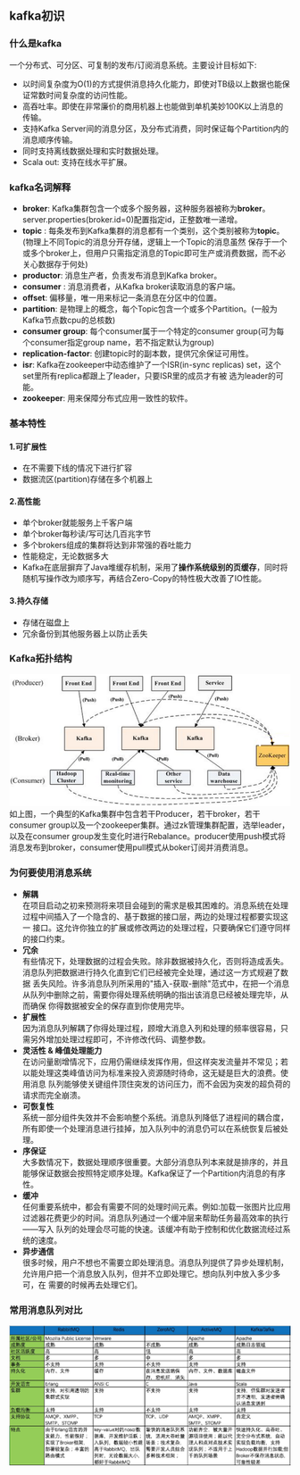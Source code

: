 ## kafka初识

### 什么是kafka
一个分布式、可分区、可复制的发布/订阅消息系统。主要设计目标如下:<br/>
+ 以时间复杂度为O(1)的方式提供消息持久化能力，即使对TB级以上数据也能保证常数时间复杂度的访问性能。<br/>
+ 高吞吐率。即使在非常廉价的商用机器上也能做到单机美妙100K以上消息的传输。<br/>
+ 支持Kafka Server间的消息分区，及分布式消费，同时保证每个Partition内的消息顺序传输。<br/>
+ 同时支持离线数据处理和实时数据处理。<br/>
+ Scala out: 支持在线水平扩展。<br/>

### kafka名词解释
+ **broker**: Kafka集群包含一个或多个服务器，这种服务器被称为**broker**。server.properties(broker.id=0)配置指定id，正整数唯一递增。<br/>
+ **topic** : 每条发布到Kafka集群的消息都有一个类别，这个类别被称为**topic**。(物理上不同Topic的消息分开存储，逻辑上一个Topic的消息虽然
保存于一个或多个broker上，但用户只需指定消息的Topic即可生产或消费数据，而不必关心数据存于何处)<br/>
+ **productor**: 消息生产者，负责发布消息到Kafka broker。<br/>
+ **consumer** : 消息消费者，从Kafka broker读取消息的客户端。<br/>
+ **offset**: 偏移量，唯一用来标记一条消息在分区中的位置。<br/>
+ **partition**: 是物理上的概念，每个Topic包含一个或多个Partition。(一般为Kafka节点数cpu的总核数)<br/>
+ **consumer group**: 每个consumer属于一个特定的consumer group(可为每个consumer指定group name，若不指定默认为group)<br/>
+ **replication-factor**: 创建topic时的副本数，提供冗余保证可用性。<br/>
+ **isr**: Kafka在zookeeper中动态维护了一个ISR(in-sync replicas) set，这个set里所有replica都跟上了leader，只要ISR里的成员才有被
选为leader的可能。<br/>
+ **zookeeper**: 用来保障分布式应用一致性的软件。<br/>

### 基本特性
#### **1.可扩展性**
+ 在不需要下线的情况下进行扩容<br/>
+ 数据流区(partition)存储在多个机器上

#### **2.高性能** 
+ 单个broker就能服务上千客户端<br/>
+ 单个broker每秒读/写可达几百兆字节<br/>
+ 多个brokers组成的集群将达到非常强的吞吐能力<br/>
+ 性能稳定，无论数据多大<br/>
+ Kafka在底层摒弃了Java堆缓存机制，采用了**操作系统级别的页缓存**，同时将随机写操作改为顺序写，再结合Zero-Copy的特性极大改善了IO性能。

#### **3.持久存储**
+ 存储在磁盘上<br/>
+ 冗余备份到其他服务器上以防止丢失<br/>

### Kafka拓扑结构
![Image](../images/kafka/kafka拓扑结构.png)
如上图，一个典型的Kafka集群中包含若干Producer，若干broker，若干consumer group以及一个zookeeper集群。通过zk管理集群配置，选举leader，
以及在consumer group发生变化时进行Rebalance。producer使用push模式将消息发布到broker，consumer使用pull模式从boker订阅并消费消息。<br/>

### 为何要使用消息系统
+ **解耦** <br/>
在项目启动之初来预测将来项目会碰到的需求是极其困难的。消息系统在处理过程中间插入了一个隐含的、基于数据的接口层，两边的处理过程都要实现这一
接口。这允许你独立的扩展或修改两边的处理过程，只要确保它们遵守同样的接口约束。<br/>
+ **冗余**<br/>
有些情况下，处理数据的过程会失败。除非数据被持久化，否则将造成丢失。消息队列把数据进行持久化直到它们已经被完全处理，通过这一方式规避了数据
丢失风险。许多消息队列所采用的"插入-获取-删除"范式中，在把一个消息从队列中删除之前，需要你得处理系统明确的指出该消息已经被处理完毕，从而确保
你得数据被安全的保存直到你使用完毕。<br/>
+ **扩展性**<br/>
因为消息队列解耦了你得处理过程，顾增大消息入列和处理的频率很容易，只需另外增加处理过程即可，不许修改代码、调整参数。<br/>
+ **灵活性 & 峰值处理能力** <br/>
在访问量剧增情况下，应用仍需继续发挥作用，但这样突发流量并不常见；若以能处理这类峰值访问为标准来投入资源随时待命，这无疑是巨大的浪费。使用消息
队列能够使关键组件顶住突发的访问压力，而不会因为突发的超负荷的请求而完全崩溃。<br/>
+ **可恢复性** <br/>
系统一部分组件失效并不会影响整个系统。消息队列降低了进程间的耦合度，所有即使一个处理消息进行挂掉，加入队列中的消息仍可以在系统恢复后被处理。<br/>
+ **序保证** <br/>
大多数情况下，数据处理顺序很重要。大部分消息队列本来就是排序的，并且能够保证数据会按照特定顺序处理。Kafka保证了一个Partition内消息的有序性。<br/>
+ **缓冲** <br/>
任何重要系统中，都会有需要不同的处理时间元素。例如:加载一张图片比应用过滤器花费更少的时间。消息队列通过一个缓冲层来帮助任务最高效率的执行——写入
队列的处理会尽可能的快速。该缓冲有助于控制和优化数据流经过系统的速度。<br/>
+ **异步通信** <br/>
很多时候，用户不想也不需要立即处理消息。消息队列提供了异步处理机制，允许用户把一个消息放入队列，但并不立即处理它。想向队列中放入多少多可，在
需要的时候再去处理它们。<br/>

### 常用消息队列对比
![Image](../images/kafka/消息队列比较.jpeg)



<!-- 1.kafka节点之间如何复制备份的？
kafka消息是否会丢失？为什么？
kafka最合理的配置是什么？
kafka的leader选举机制是什么？
kafka对硬件的配置有什么要求？
kafka的消息保证有几种方式？-->